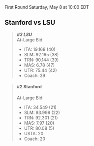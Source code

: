First Round
Saturday, May 8 at 10:00 EDT
## Stanford vs LSU

> ***#3 LSU***  
> At-Large Bid  
> - ITA: 19.168 (40)  
> - SLM: 92.165 (38)  
> - TRN: 90.144 (39)  
> - MAS: 6.78 (47)  
> - UTR: 75.44 (42)  
> - Coach: 39  

> #### #2 Stanford  
> At-Large Bid  
> - ITA: 34.549 (21)  
> - SLM: 93.999 (22)  
> - TRN: 92.301 (21)  
> - MAS: 7.97 (20)  
> - UTR: 80.08 (5)  
> - USTA: 20  
> - Coach: 20  